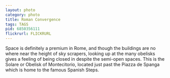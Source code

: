 ```yaml
---
layout: photo
category: photo
title: Roman Convergence
tags: TAGS
pid: 6850356111
flickrurl: FLICKRURL
---
```


Space is definitely a premium in Rome, and though the buildings are no where near the height of sky scrapers, looking up at the many obelisks gives a feeling of being closed in despite the semi-open spaces. This is the Solare or Obelisk of Montecitorio, located just past the Piazza de Spanga which is home to the famous Spanish Steps.
